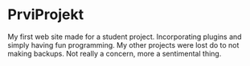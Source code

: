 PrviProjekt
===========
My first web site made for a student project. Incorporating plugins and simply having fun programming. 
My other projects were lost do to not making backups. Not really a concern, more a sentimental thing. 
